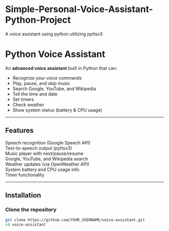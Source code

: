 # Simple-Personal-Voice-Assistant-Python-Project
A voice assistant using python utilizing pyttsx3
# Python Voice Assistant

An **advanced voice assistant** built in Python that can:
- Recognize your voice commands 
- Play, pause, and skip music 
- Search Google, YouTube, and Wikipedia 
- Tell the time and date 
- Set timers 
- Check weather 
- Show system status (battery & CPU usage)

---

## Features
Speech recognition (Google Speech API)  
 Text-to-speech output (pyttsx3)  
 Music player with next/pause/resume  
 Google, YouTube, and Wikipedia search  
 Weather updates (via OpenWeather API)  
 System battery and CPU usage info  
 Timer functionality  

---

##  Installation

###  Clone the repository
```bash
git clone https://github.com/YOUR_USERNAME/voice-assistant.git
cd voice-assistant
